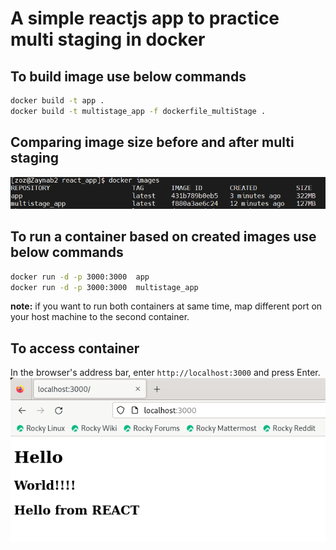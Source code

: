 # A simple reactjs app to practice multi staging in docker

## To build image use below commands
```bash
docker build -t app .
docker build -t multistage_app -f dockerfile_multiStage .
```
## Comparing image size before and after multi staging
 ![1](1.PNG)
 
## To run a container based on created images use below commands
```bash
docker run -d -p 3000:3000  app
docker run -d -p 3000:3000  multistage_app
```
**note:** if you want to run both containers at same time, map different port on your host machine to the second container.
## To access container
  In the browser's address bar, enter `http://localhost:3000` and press Enter.
  ![2](2.PNG)

